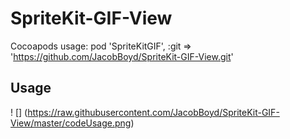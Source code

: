 # SpriteKit-GIF-View

Cocoapods usage: 
 pod 'SpriteKitGIF', :git => 'https://github.com/JacobBoyd/SpriteKit-GIF-View.git'
 
 ## Usage
 
 ! [] (https://raw.githubusercontent.com/JacobBoyd/SpriteKit-GIF-View/master/codeUsage.png)
 
